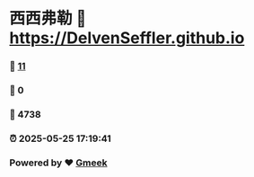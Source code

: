 # 西西弗勒 :link: https://DelvenSeffler.github.io 
### :page_facing_up: [11](https://DelvenSeffler.github.io/tag.html) 
### :speech_balloon: 0 
### :hibiscus: 4738 
### :alarm_clock: 2025-05-25 17:19:41 
### Powered by :heart: [Gmeek](https://github.com/Meekdai/Gmeek)
